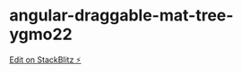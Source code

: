 # angular-draggable-mat-tree-ygmo22

[Edit on StackBlitz ⚡️](https://stackblitz.com/edit/angular-draggable-mat-tree-ygmo22)